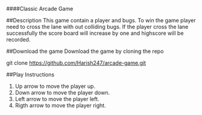 ####Classic Arcade Game

##Description
This game contain a player and bugs. To win the game player need to cross the lane with out colliding bugs.
If the player cross the lane successfully the score board will increase by one and highscore will be recorded.

##Download the game
Download the game by cloning the repo

git clone https://github.com/Harish247/arcade-game.git

##Play Instructions

1. Up arrow to move the player up.
2. Down arrow to move the player down.
3. Left arrow to move the player left.
4. Rigth arrow to move the player right.

